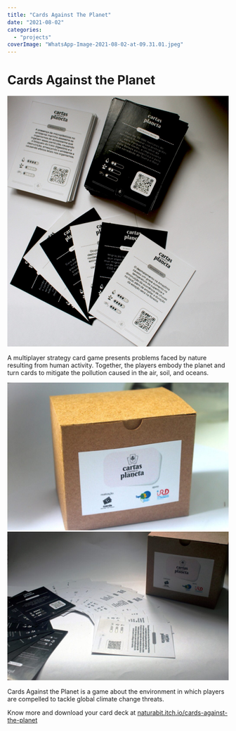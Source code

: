 ```yaml
---
title: "Cards Against The Planet"
date: "2021-08-02"
categories: 
  - "projects"
coverImage: "WhatsApp-Image-2021-08-02-at-09.31.01.jpeg"
---
```


# Cards Against the Planet

<img src="images/WhatsApp-Image-2021-08-02-at-09.31.01.jpeg" alt="" />

A multiplayer strategy card game presents problems faced by nature resulting from human activity. Together, the players embody the planet and turn cards to mitigate the pollution caused in the air, soil, and oceans.

<img src="images/WhatsApp-Image-2021-08-02-at-09.31.02-1-1024x682.jpeg" alt="" />
    
<img src="images/WhatsApp-Image-2021-08-02-at-09.31.02-1024x686.jpeg" alt="" />
    

Cards Against the Planet is a game about the environment in which players are compelled to tackle global climate change threats.

Know more and download your card deck at [naturabit.itch.io/cards-against-the-planet](https://naturabit.itch.io/cards-against-the-planet)
